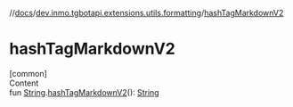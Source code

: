 //[docs](../../index.md)/[dev.inmo.tgbotapi.extensions.utils.formatting](index.md)/[hashTagMarkdownV2](hash-tag-markdown-v2.md)



# hashTagMarkdownV2  
[common]  
Content  
fun [String](https://kotlinlang.org/api/latest/jvm/stdlib/kotlin/-string/index.html).[hashTagMarkdownV2](hash-tag-markdown-v2.md)(): [String](https://kotlinlang.org/api/latest/jvm/stdlib/kotlin/-string/index.html)  



